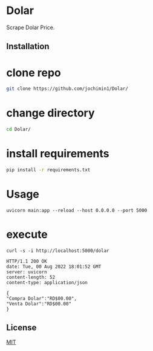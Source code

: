 # Dolar

Scrape Dolar Price.

## Installation

# clone repo
```bash
git clone https://github.com/jochimin1/Dolar/
```

# change directory
```bash
cd Dolar/
```
# install requirements
```bash
pip install -r requirements.txt
```
# Usage

```uvicorn main:app --reload --host 0.0.0.0 --port 5000```

# execute
```curl -s -i http://localhost:5000/dolar```
```
HTTP/1.1 200 OK
date: Tue, 00 Aug 2022 18:01:52 GMT
server: uvicorn
content-length: 52
content-type: application/json

{
"Compra Dolar":"RD$00.00",
"Venta Dolar":"RD$00.00"
}
```

## License
[MIT](https://choosealicense.com/licenses/mit/)
